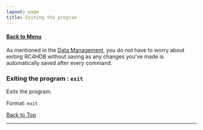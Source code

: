 ```yaml
---
layout: page
title: Exiting the program
---
```


#### [Back to Menu](../UserGuide.md)

As mentioned in the [Data Management](data-management.md#saving-the-data), you do not have to worry about exiting
RC4HDB without saving as any changes you've made is automatically saved after every command.

### Exiting the program : `exit`

Exits the program.

Format: `exit`

[Back to Top](#back-to-menu)

---
